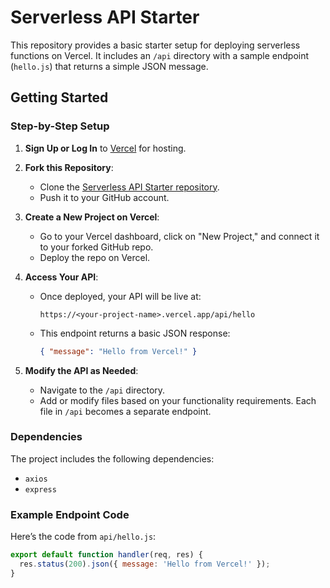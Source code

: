 # Serverless API Starter

This repository provides a basic starter setup for deploying serverless functions on Vercel. It includes an `/api` directory with a sample endpoint (`hello.js`) that returns a simple JSON message.

## Getting Started

### Step-by-Step Setup

1. **Sign Up or Log In** to [Vercel](https://vercel.com/) for hosting.
2. **Fork this Repository**: 
   - Clone the [Serverless API Starter repository](https://github.com/divyaran7an/serverless-api-starter).
   - Push it to your GitHub account.

3. **Create a New Project on Vercel**:
   - Go to your Vercel dashboard, click on "New Project," and connect it to your forked GitHub repo.
   - Deploy the repo on Vercel.

4. **Access Your API**:
   - Once deployed, your API will be live at:
     ```
     https://<your-project-name>.vercel.app/api/hello
     ```
   - This endpoint returns a basic JSON response:
     ```json
     { "message": "Hello from Vercel!" }
     ```

5. **Modify the API as Needed**:
   - Navigate to the `/api` directory.
   - Add or modify files based on your functionality requirements. Each file in `/api` becomes a separate endpoint.

### Dependencies

The project includes the following dependencies:
- `axios`
- `express`

### Example Endpoint Code

Here’s the code from `api/hello.js`:
```javascript
export default function handler(req, res) {
  res.status(200).json({ message: 'Hello from Vercel!' });
}
